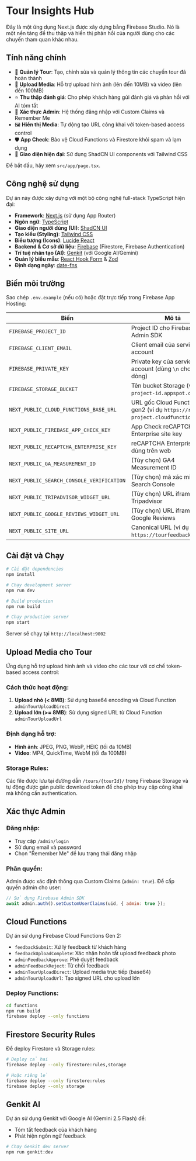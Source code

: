 # Tour Insights Hub

Đây là một ứng dụng Next.js được xây dựng bằng Firebase Studio. Nó là một nền tảng để thu thập và hiển thị phản hồi của người dùng cho các chuyến tham quan khác nhau.

## Tính năng chính

- 🎫 **Quản lý Tour**: Tạo, chỉnh sửa và quản lý thông tin các chuyến tour đã hoàn thành
- 📸 **Upload Media**: Hỗ trợ upload hình ảnh (lên đến 10MB) và video (lên đến 100MB)
- ⭐ **Thu thập đánh giá**: Cho phép khách hàng gửi đánh giá và phản hồi với AI tóm tắt
- 🔐 **Xác thực Admin**: Hệ thống đăng nhập với Custom Claims và Remember Me
- 🖼️ **Hiển thị Media**: Tự động tạo URL công khai với token-based access control
- 🛡️ **App Check**: Bảo vệ Cloud Functions và Firestore khỏi spam và lạm dụng
- 🎨 **Giao diện hiện đại**: Sử dụng ShadCN UI components với Tailwind CSS

Để bắt đầu, hãy xem `src/app/page.tsx`.

## Công nghệ sử dụng

Dự án này được xây dựng với một bộ công nghệ full-stack TypeScript hiện đại:

*   **Framework**: [Next.js](https://nextjs.org/) (sử dụng App Router)
*   **Ngôn ngữ**: [TypeScript](https://www.typescriptlang.org/)
*   **Giao diện người dùng (UI)**: [ShadCN UI](https://ui.shadcn.com/)
*   **Tạo kiểu (Styling)**: [Tailwind CSS](https://tailwindcss.com/)
*   **Biểu tượng (Icons)**: [Lucide React](https://lucide.dev/)
*   **Backend & Cơ sở dữ liệu**: [Firebase](https://firebase.google.com/) (Firestore, Firebase Authentication)
*   **Trí tuệ nhân tạo (AI)**: [Genkit](https://firebase.google.com/docs/genkit) (với Google AI/Gemini)
*   **Quản lý biểu mẫu**: [React Hook Form](https://react-hook-form.com/) & [Zod](https://zod.dev/)
*   **Định dạng ngày**: [date-fns](https://date-fns.org/)

## Biến môi trường

Sao chép `.env.example` (nếu có) hoặc đặt trực tiếp trong Firebase App Hosting:

| Biến | Mô tả |
| --- | --- |
| `FIREBASE_PROJECT_ID` | Project ID cho Firebase Admin SDK |
| `FIREBASE_CLIENT_EMAIL` | Client email của service account |
| `FIREBASE_PRIVATE_KEY` | Private key của service account (dùng `\n` cho xuống dòng) |
| `FIREBASE_STORAGE_BUCKET` | Tên bucket Storage (ví dụ `project-id.appspot.com`) |
| `NEXT_PUBLIC_CLOUD_FUNCTIONS_BASE_URL` | URL gốc Cloud Functions gen2 (ví dụ `https://region-project.cloudfunctions.net`) |
| `NEXT_PUBLIC_FIREBASE_APP_CHECK_KEY` | App Check reCAPTCHA Enterprise site key |
| `NEXT_PUBLIC_RECAPTCHA_ENTERPRISE_KEY` | reCAPTCHA Enterprise key dùng trên web |
| `NEXT_PUBLIC_GA_MEASUREMENT_ID` | (Tùy chọn) GA4 Measurement ID |
| `NEXT_PUBLIC_SEARCH_CONSOLE_VERIFICATION` | (Tùy chọn) mã xác minh Search Console |
| `NEXT_PUBLIC_TRIPADVISOR_WIDGET_URL` | (Tùy chọn) URL iframe Tripadvisor |
| `NEXT_PUBLIC_GOOGLE_REVIEWS_WIDGET_URL` | (Tùy chọn) URL iframe Google Reviews |
| `NEXT_PUBLIC_SITE_URL` | Canonical URL (ví dụ `https://tourfeedbackhub.com`) |

## Cài đặt và Chạy

```bash
# Cài đặt dependencies
npm install

# Chạy development server
npm run dev

# Build production
npm run build

# Chạy production server
npm start
```

Server sẽ chạy tại `http://localhost:9002`

## Upload Media cho Tour

Ứng dụng hỗ trợ upload hình ảnh và video cho các tour với cơ chế token-based access control:

### Cách thức hoạt động:

1. **Upload nhỏ (< 8MB)**: Sử dụng base64 encoding và Cloud Function `adminTourUploadDirect`
2. **Upload lớn (>= 8MB)**: Sử dụng signed URL từ Cloud Function `adminTourUploadUrl`

### Định dạng hỗ trợ:

- **Hình ảnh**: JPEG, PNG, WebP, HEIC (tối đa 10MB)
- **Video**: MP4, QuickTime, WebM (tối đa 100MB)

### Storage Rules:

Các file được lưu tại đường dẫn `/tours/{tourId}/` trong Firebase Storage và tự động được gán public download token để cho phép truy cập công khai mà không cần authentication.

## Xác thực Admin

### Đăng nhập:

- Truy cập `/admin/login`
- Sử dụng email và password
- Chọn "Remember Me" để lưu trạng thái đăng nhập

### Phân quyền:

Admin được xác định thông qua Custom Claims (`admin: true`). Để cấp quyền admin cho user:

```javascript
// Sử dụng Firebase Admin SDK
await admin.auth().setCustomUserClaims(uid, { admin: true });
```

## Cloud Functions

Dự án sử dụng Firebase Cloud Functions Gen 2:

- `feedbackSubmit`: Xử lý feedback từ khách hàng
- `feedbackUploadComplete`: Xác nhận hoàn tất upload feedback photo
- `adminFeedbackApprove`: Phê duyệt feedback
- `adminFeedbackReject`: Từ chối feedback
- `adminTourUploadDirect`: Upload media trực tiếp (base64)
- `adminTourUploadUrl`: Tạo signed URL cho upload lớn

### Deploy Functions:

```bash
cd functions
npm run build
firebase deploy --only functions
```

## Firestore Security Rules

Để deploy Firestore và Storage rules:

```bash
# Deploy cả hai
firebase deploy --only firestore:rules,storage

# Hoặc riêng lẻ
firebase deploy --only firestore:rules
firebase deploy --only storage
```

## Genkit AI

Dự án sử dụng Genkit với Google AI (Gemini 2.5 Flash) để:

- Tóm tắt feedback của khách hàng
- Phát hiện ngôn ngữ feedback

```bash
# Chạy Genkit dev server
npm run genkit:dev
```
